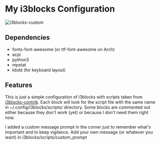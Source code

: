 # My i3blocks Configuration
![i3blocks-custom](https://user-images.githubusercontent.com/82287873/141141343-11f4483c-c065-4cfe-9865-f3690c6b7e05.png)

## Dependencies
* fonts-font-awesome (or ttf-font-awesome on Arch)
* acpi
* python3
* mpstat
* kbdd (for keyboard layout)

## Features
This is just a simple configuration of i3blocks with scripts taken from 
[i3blocks-contrib](https://github.com/vivien/i3blocks-contrib). Each block will look
for the script file with the same name in ~/.config/i3blocks/scripts/ directory. 
Some blocks are commented out either because they don't work (yet) or because I
don't need them right now.

I added a custom message prompt in the corner just to remember what's important
and to keep vigilance. Add your own message (or whatever you want) in
i3blocks/scripts/custom_prompt
